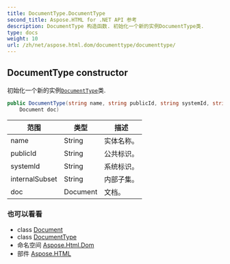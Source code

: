 ```yaml
---
title: DocumentType.DocumentType
second_title: Aspose.HTML for .NET API 参考
description: DocumentType 构造函数. 初始化一个新的实例DocumentType类.
type: docs
weight: 10
url: /zh/net/aspose.html.dom/documenttype/documenttype/
---
```

## DocumentType constructor

初始化一个新的实例[`DocumentType`](../)类.

```csharp
public DocumentType(string name, string publicId, string systemId, string internalSubset, 
    Document doc)
```

| 范围 | 类型 | 描述 |
| --- | --- | --- |
| name | String | 实体名称。 |
| publicId | String | 公共标识。 |
| systemId | String | 系统标识。 |
| internalSubset | String | 内部子集。 |
| doc | Document | 文档。 |

### 也可以看看

* class [Document](../../document/)
* class [DocumentType](../)
* 命名空间 [Aspose.Html.Dom](../../documenttype/)
* 部件 [Aspose.HTML](../../../)


